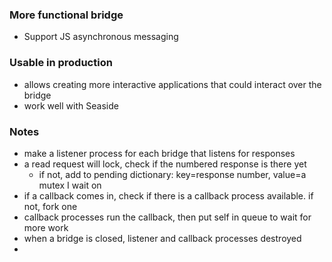 ### More functional bridge
- Support JS asynchronous messaging

### Usable in production
- allows creating more interactive applications that could interact over the bridge
- work well with Seaside
### Notes
- make a listener process for each bridge that listens for responses
- a read request will lock, check if the numbered response is there yet
	- if not, add to pending dictionary: key=response number, value=a mutex I wait on
- if a callback comes in, check if there is a callback process available. if not, fork one
- callback processes run the callback, then put self in queue to wait for more work
- when a bridge is closed, listener and callback processes destroyed
- 
